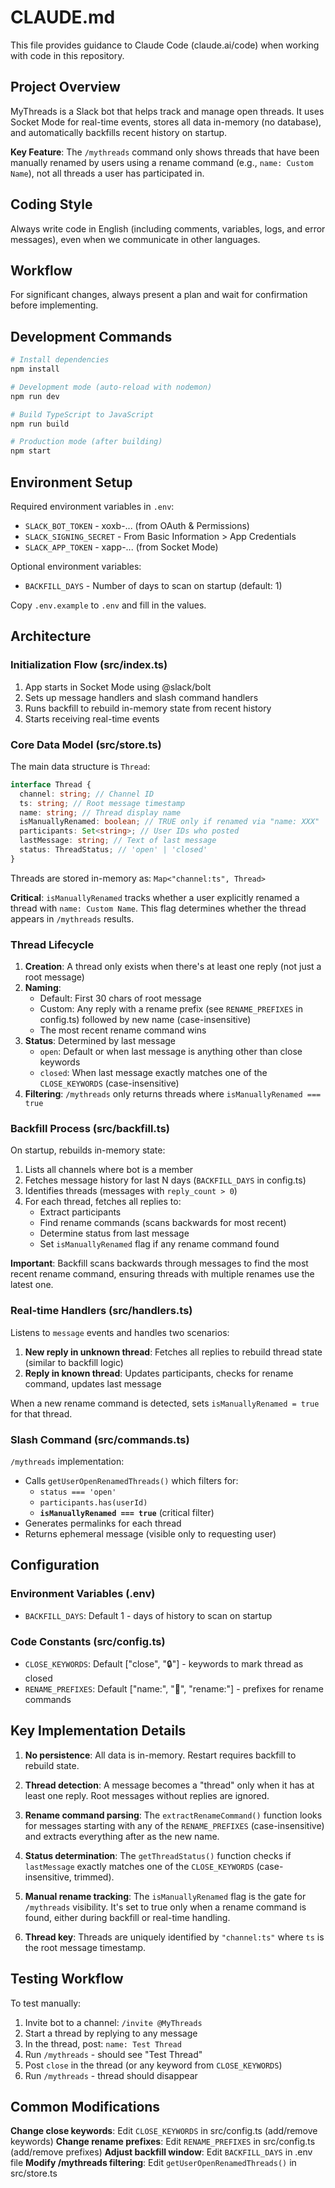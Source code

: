 # CLAUDE.md

This file provides guidance to Claude Code (claude.ai/code) when working with code in this repository.

## Project Overview

MyThreads is a Slack bot that helps track and manage open threads. It uses Socket Mode for real-time events, stores all data in-memory (no database), and automatically backfills recent history on startup.

**Key Feature**: The `/mythreads` command only shows threads that have been manually renamed by users using a rename command (e.g., `name: Custom Name`), not all threads a user has participated in.

## Coding Style

Always write code in English (including comments, variables, logs, and error messages), even when we communicate in other languages.

## Workflow

For significant changes, always present a plan and wait for confirmation before implementing.

## Development Commands

```bash
# Install dependencies
npm install

# Development mode (auto-reload with nodemon)
npm run dev

# Build TypeScript to JavaScript
npm run build

# Production mode (after building)
npm start
```

## Environment Setup

Required environment variables in `.env`:

- `SLACK_BOT_TOKEN` - xoxb-... (from OAuth & Permissions)
- `SLACK_SIGNING_SECRET` - From Basic Information > App Credentials
- `SLACK_APP_TOKEN` - xapp-... (from Socket Mode)

Optional environment variables:

- `BACKFILL_DAYS` - Number of days to scan on startup (default: 1)

Copy `.env.example` to `.env` and fill in the values.

## Architecture

### Initialization Flow (src/index.ts)

1. App starts in Socket Mode using @slack/bolt
2. Sets up message handlers and slash command handlers
3. Runs backfill to rebuild in-memory state from recent history
4. Starts receiving real-time events

### Core Data Model (src/store.ts)

The main data structure is `Thread`:

```typescript
interface Thread {
  channel: string; // Channel ID
  ts: string; // Root message timestamp
  name: string; // Thread display name
  isManuallyRenamed: boolean; // TRUE only if renamed via "name: XXX"
  participants: Set<string>; // User IDs who posted
  lastMessage: string; // Text of last message
  status: ThreadStatus; // 'open' | 'closed'
}
```

Threads are stored in-memory as: `Map<"channel:ts", Thread>`

**Critical**: `isManuallyRenamed` tracks whether a user explicitly renamed a thread with `name: Custom Name`. This flag determines whether the thread appears in `/mythreads` results.

### Thread Lifecycle

1. **Creation**: A thread only exists when there's at least one reply (not just a root message)
2. **Naming**:
   - Default: First 30 chars of root message
   - Custom: Any reply with a rename prefix (see `RENAME_PREFIXES` in config.ts) followed by new name (case-insensitive)
   - The most recent rename command wins
3. **Status**: Determined by last message
   - `open`: Default or when last message is anything other than close keywords
   - `closed`: When last message exactly matches one of the `CLOSE_KEYWORDS` (case-insensitive)
4. **Filtering**: `/mythreads` only returns threads where `isManuallyRenamed === true`

### Backfill Process (src/backfill.ts)

On startup, rebuilds in-memory state:

1. Lists all channels where bot is a member
2. Fetches message history for last N days (`BACKFILL_DAYS` in config.ts)
3. Identifies threads (messages with `reply_count > 0`)
4. For each thread, fetches all replies to:
   - Extract participants
   - Find rename commands (scans backwards for most recent)
   - Determine status from last message
   - Set `isManuallyRenamed` flag if any rename command found

**Important**: Backfill scans backwards through messages to find the most recent rename command, ensuring threads with multiple renames use the latest one.

### Real-time Handlers (src/handlers.ts)

Listens to `message` events and handles two scenarios:

1. **New reply in unknown thread**: Fetches all replies to rebuild thread state (similar to backfill logic)
2. **Reply in known thread**: Updates participants, checks for rename command, updates last message

When a new rename command is detected, sets `isManuallyRenamed = true` for that thread.

### Slash Command (src/commands.ts)

`/mythreads` implementation:

- Calls `getUserOpenRenamedThreads()` which filters for:
  - `status === 'open'`
  - `participants.has(userId)`
  - **`isManuallyRenamed === true`** (critical filter)
- Generates permalinks for each thread
- Returns ephemeral message (visible only to requesting user)

## Configuration

### Environment Variables (.env)

- `BACKFILL_DAYS`: Default 1 - days of history to scan on startup

### Code Constants (src/config.ts)

- `CLOSE_KEYWORDS`: Default ["close", ":lock:"] - keywords to mark thread as closed
- `RENAME_PREFIXES`: Default ["name:", ":thread:", "rename:"] - prefixes for rename commands

## Key Implementation Details

1. **No persistence**: All data is in-memory. Restart requires backfill to rebuild state.

2. **Thread detection**: A message becomes a "thread" only when it has at least one reply. Root messages without replies are ignored.

3. **Rename command parsing**: The `extractRenameCommand()` function looks for messages starting with any of the `RENAME_PREFIXES` (case-insensitive) and extracts everything after as the new name.

4. **Status determination**: The `getThreadStatus()` function checks if `lastMessage` exactly matches one of the `CLOSE_KEYWORDS` (case-insensitive, trimmed).

5. **Manual rename tracking**: The `isManuallyRenamed` flag is the gate for `/mythreads` visibility. It's set to true only when a rename command is found, either during backfill or real-time handling.

6. **Thread key**: Threads are uniquely identified by `"channel:ts"` where `ts` is the root message timestamp.

## Testing Workflow

To test manually:

1. Invite bot to a channel: `/invite @MyThreads`
2. Start a thread by replying to any message
3. In the thread, post: `name: Test Thread`
4. Run `/mythreads` - should see "Test Thread"
5. Post `close` in the thread (or any keyword from `CLOSE_KEYWORDS`)
6. Run `/mythreads` - thread should disappear

## Common Modifications

**Change close keywords**: Edit `CLOSE_KEYWORDS` in src/config.ts (add/remove keywords)
**Change rename prefixes**: Edit `RENAME_PREFIXES` in src/config.ts (add/remove prefixes)
**Adjust backfill window**: Edit `BACKFILL_DAYS` in .env file
**Modify /mythreads filtering**: Edit `getUserOpenRenamedThreads()` in src/store.ts
